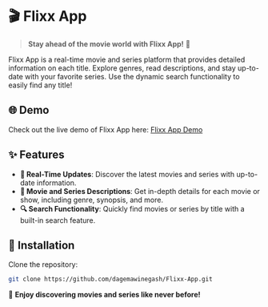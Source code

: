 # 🎬 Flixx App

> **Stay ahead of the movie world with Flixx App!** 🍿

Flixx App is a real-time movie and series platform that provides detailed information on each title. Explore genres, read descriptions, and stay up-to-date with your favorite series. Use the dynamic search functionality to easily find any title!

## 🌐 Demo

Check out the live demo of Flixx App here: [Flixx App Demo](https://flixx-app-1.vercel.app/)

## ✨ Features

- **📅 Real-Time Updates**: Discover the latest movies and series with up-to-date information.
- **📝 Movie and Series Descriptions**: Get in-depth details for each movie or show, including genre, synopsis, and more.
- **🔍 Search Functionality**: Quickly find movies or series by title with a built-in search feature.

## 🚀 Installation

Clone the repository:
   ```bash
   git clone https://github.com/dagemawinegash/Flixx-App.git
   ```

🍿 **Enjoy discovering movies and series like never before!**
